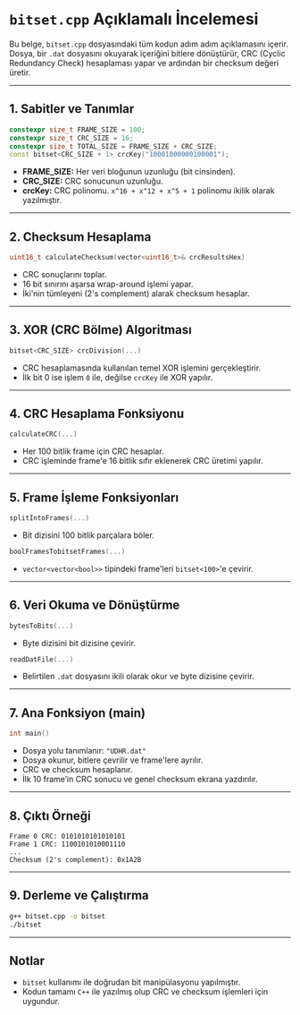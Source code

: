 
# `bitset.cpp` Açıklamalı İncelemesi

Bu belge, `bitset.cpp` dosyasındaki tüm kodun adım adım açıklamasını içerir. Dosya, bir `.dat` dosyasını okuyarak içeriğini bitlere dönüştürür, CRC (Cyclic Redundancy Check) hesaplaması yapar ve ardından bir checksum değeri üretir.

---

## 1. Sabitler ve Tanımlar

```cpp
constexpr size_t FRAME_SIZE = 100;
constexpr size_t CRC_SIZE = 16;
constexpr size_t TOTAL_SIZE = FRAME_SIZE + CRC_SIZE;
const bitset<CRC_SIZE + 1> crcKey("10001000000100001");
```
- **FRAME_SIZE:** Her veri bloğunun uzunluğu (bit cinsinden).
- **CRC_SIZE:** CRC sonucunun uzunluğu.
- **crcKey:** CRC polinomu. `x^16 + x^12 + x^5 + 1` polinomu ikilik olarak yazılmıştır.

---

## 2. Checksum Hesaplama

```cpp
uint16_t calculateChecksum(vector<uint16_t>& crcResultsHex)
```
- CRC sonuçlarını toplar.
- 16 bit sınırını aşarsa wrap-around işlemi yapar.
- İki'nin tümleyeni (2's complement) alarak checksum hesaplar.

---

## 3. XOR (CRC Bölme) Algoritması

```cpp
bitset<CRC_SIZE> crcDivision(...)
```
- CRC hesaplamasında kullanılan temel XOR işlemini gerçekleştirir.
- İlk bit 0 ise işlem `0` ile, değilse `crcKey` ile XOR yapılır.

---

## 4. CRC Hesaplama Fonksiyonu

```cpp
calculateCRC(...)
```
- Her 100 bitlik frame için CRC hesaplar.
- CRC işleminde frame'e 16 bitlik sıfır eklenerek CRC üretimi yapılır.

---

## 5. Frame İşleme Fonksiyonları

```cpp
splitIntoFrames(...)
```
- Bit dizisini 100 bitlik parçalara böler.

```cpp
boolFramesTobitsetFrames(...)
```
- `vector<vector<bool>>` tipindeki frame'leri `bitset<100>`'e çevirir.

---

## 6. Veri Okuma ve Dönüştürme

```cpp
bytesToBits(...)
```
- Byte dizisini bit dizisine çevirir.

```cpp
readDatFile(...)
```
- Belirtilen `.dat` dosyasını ikili olarak okur ve byte dizisine çevirir.

---

## 7. Ana Fonksiyon (main)

```cpp
int main()
```
- Dosya yolu tanımlanır: `"UDHR.dat"`
- Dosya okunur, bitlere çevrilir ve frame'lere ayrılır.
- CRC ve checksum hesaplanır.
- İlk 10 frame’in CRC sonucu ve genel checksum ekrana yazdırılır.

---

## 8. Çıktı Örneği

```text
Frame 0 CRC: 0101010101010101
Frame 1 CRC: 1100101010001110
...
Checksum (2's complement): 0x1A2B
```

---

## 9. Derleme ve Çalıştırma

```bash
g++ bitset.cpp -o bitset
./bitset
```

---

## Notlar

- `bitset` kullanımı ile doğrudan bit manipülasyonu yapılmıştır.
- Kodun tamamı `C++` ile yazılmış olup CRC ve checksum işlemleri için uygundur.
